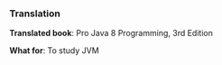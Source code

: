 ### Translation

__Translated book__: Pro Java 8 Programming, 3rd Edition

__What for__: To study JVM